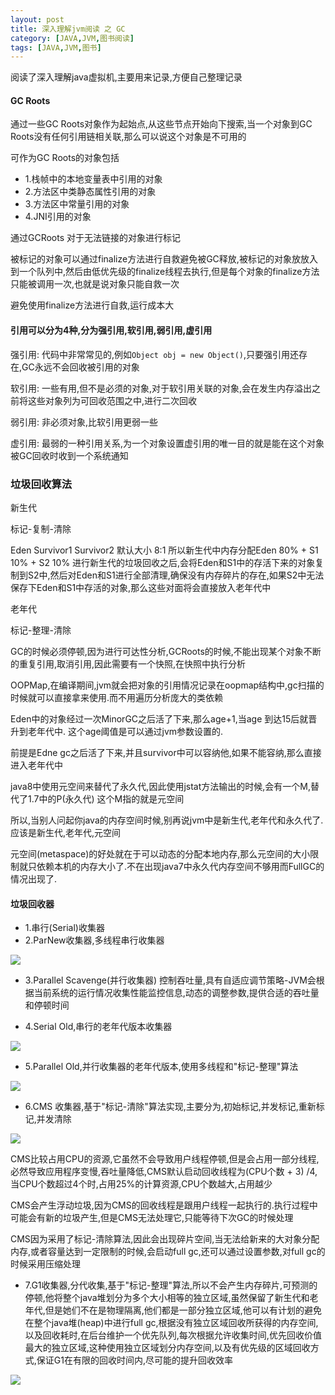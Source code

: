 ```yaml
---
layout: post
title: 深入理解jvm阅读 之 GC
category: [JAVA,JVM,图书阅读]
tags: [JAVA,JVM,图书]
---
```


阅读了深入理解java虚拟机,主要用来记录,方便自己整理记录

#### GC Roots
通过一些GC Roots对象作为起始点,从这些节点开始向下搜索,当一个对象到GC Roots没有任何引用链相关联,那么可以说这个对象是不可用的

可作为GC Roots的对象包括

* 1.栈帧中的本地变量表中引用的对象
* 2.方法区中类静态属性引用的对象
* 3.方法区中常量引用的对象
* 4.JNI引用的对象

通过GCRoots 对于无法链接的对象进行标记

被标记的对象可以通过finalize方法进行自救避免被GC释放,被标记的对象放放入到一个队列中,然后由低优先级的finalize线程去执行,但是每个对象的finalize方法只能被调用一次,也就是说对象只能自救一次

避免使用finalize方法进行自救,运行成本大

#### 引用可以分为4种,分为强引用,软引用,弱引用,虚引用

强引用: 代码中非常常见的,例如```Object obj = new Object()```,只要强引用还存在,GC永远不会回收被引用的对象

软引用: 一些有用,但不是必须的对象,对于软引用关联的对象,会在发生内存溢出之前将这些对象列为可回收范围之中,进行二次回收

弱引用: 非必须对象,比软引用更弱一些

虚引用: 最弱的一种引用关系,为一个对象设置虚引用的唯一目的就是能在这个对象被GC回收时收到一个系统通知


### 垃圾回收算法

新生代

标记-复制-清除

Eden Survivor1 Survivor2 默认大小 8:1
所以新生代中内存分配Eden 80% + S1 10% + S2 10%
进行新生代的垃圾回收之后,会将Eden和S1中的存活下来的对象复制到S2中,然后对Eden和S1进行全部清理,确保没有内存碎片的存在,如果S2中无法保存下Eden和S1中存活的对象,那么这些对面将会直接放入老年代中

老年代

标记-整理-清除

GC的时候必须停顿,因为进行可达性分析,GCRoots的时候,不能出现某个对象不断的重复引用,取消引用,因此需要有一个快照,在快照中执行分析

OOPMap,在编译期间,jvm就会把对象的引用情况记录在oopmap结构中,gc扫描的时候就可以直接拿来使用.而不用遍历分析庞大的类依赖

Eden中的对象经过一次MinorGC之后活了下来,那么age+1,当age 到达15后就晋升到老年代中. 这个age阈值是可以通过jvm参数设置的.

前提是Edne gc之后活了下来,并且survivor中可以容纳他,如果不能容纳,那么直接进入老年代中

java8中使用元空间来替代了永久代,因此使用jstat方法输出的时候,会有一个M,替代了1.7中的P(永久代)
这个M指的就是元空间

所以,当别人问起你java的内存空间时候,别再说jvm中是新生代,老年代和永久代了.
应该是新生代,老年代,元空间

元空间(metaspace)的好处就在于可以动态的分配本地内存,那么元空间的大小限制就只依赖本机的内存大小了.不在出现java7中永久代内存空间不够用而FullGC的情况出现了.


#### 垃圾回收器

* 1.串行(Serial)收集器
* 2.ParNew收集器,多线程串行收集器

![](http://pic.woowen.com/parnew.jpg)

* 3.Parallel Scavenge(并行收集器) 控制吞吐量,具有自适应调节策略-JVM会根据当前系统的运行情况收集性能监控信息,动态的调整参数,提供合适的吞吐量和停顿时间

* 4.Serial Old,串行的老年代版本收集器

![](http://pic.woowen.com/serialold.jpg)

* 5.Parallel Old,并行收集器的老年代版本,使用多线程和"标记-整理"算法

![](http://pic.woowen.com/parallelold.jpg)

* 6.CMS 收集器,基于"标记-清除"算法实现,主要分为,初始标记,并发标记,重新标记,并发清除

![](http://pic.woowen.com/cms.jpg)

CMS比较占用CPU的资源,它虽然不会导致用户线程停顿,但是会占用一部分线程,必然导致应用程序变慢,吞吐量降低,CMS默认启动回收线程为(CPU个数 + 3) /4,当CPU个数超过4个时,占用25%的计算资源,CPU个数越大,占用越少

CMS会产生浮动垃圾,因为CMS的回收线程是跟用户线程一起执行的.执行过程中可能会有新的垃圾产生,但是CMS无法处理它,只能等待下次GC的时候处理

CMS因为采用了标记-清除算法,因此会出现碎片空间,当无法给新来的大对象分配内存,或者容量达到一定限制的时候,会启动full gc,还可以通过设置参数,对full gc的时候采用压缩处理

* 7.G1收集器,分代收集,基于"标记-整理"算法,所以不会产生内存碎片,可预测的停顿,他将整个java堆划分为多个大小相等的独立区域,虽然保留了新生代和老年代,但是她们不在是物理隔离,他们都是一部分独立区域,他可以有计划的避免在整个java堆(heap)中进行full gc,根据没有独立区域回收所获得的内存空间,以及回收耗时,在后台维护一个优先队列,每次根据允许收集时间,优先回收价值最大的独立区域,这种使用独立区域划分内存空间,以及有优先级的区域回收方式,保证G1在有限的回收时间内,尽可能的提升回收效率

![](http://pic.woowen.com/G1.jpg)




